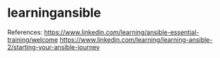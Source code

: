 # learningansible
References:
https://www.linkedin.com/learning/ansible-essential-training/welcome
https://www.linkedin.com/learning/learning-ansible-2/starting-your-ansible-journey
